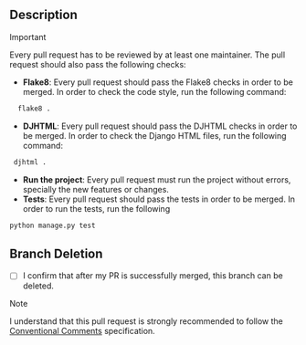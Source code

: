 ## Description



> [!IMPORTANT]
> Every pull request has to be reviewed by at least one maintainer.
> The pull request should also pass the following checks:
> - **Flake8**: Every pull request should pass the Flake8 checks in order to be merged. In order to check the code style, run the following command:
> ```bash
>   flake8 .
> ```
> - **DJHTML**: Every pull request should pass the DJHTML checks in order to be merged. In order to check the Django HTML files, run the following command:
> ```bash
>  djhtml .
> ```
> - **Run the project**: Every pull request must run the project without errors, specially the new features or changes.
> - **Tests**: Every pull request should pass the tests in order to be merged. In order to run the tests, run the following
> ```bash
> python manage.py test 
> ```

## Branch Deletion

- [ ] I confirm that after my PR is successfully merged, this branch can be deleted.

<!--Mark this checkbox once the pull request has been created-->

> [!NOTE]
> I understand that this pull request is strongly recommended to follow
> the [Conventional Comments](https://conventionalcomments.org/) specification.